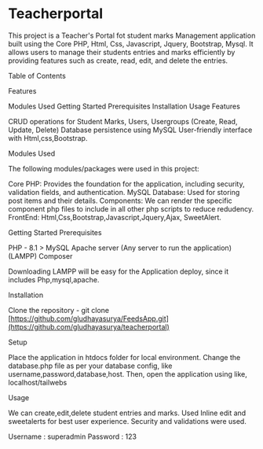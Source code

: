 # Teacherportal

This project is a Teacher's Portal fot student marks Management application built using the Core PHP, Html, Css, Javascript, Jquery, Bootstrap, Mysql. It allows users to manage their students entries and marks efficiently by providing features such as create, read, edit, and delete the entries.

Table of Contents

Features

Modules Used 
Getting Started 
Prerequisites 
Installation 
Usage 
Features

CRUD operations for Student Marks, Users, Usergroups (Create, Read, Update, Delete) 
Database persistence using MySQL 
User-friendly interface with Html,css,Bootstrap.

Modules Used

The following modules/packages were used in this project:

Core PHP: Provides the foundation for the application, including security, validation fields, and authentication. 
MySQL Database: Used for storing post items and their details. 
Components: We can render the specific component php files to include in all other php scripts to reduce redudency. 
FrontEnd: Html,Css,Bootstrap,Javascript,Jquery,Ajax, SweetAlert.

Getting Started Prerequisites

PHP - 8.1 > MySQL Apache server (Any server to run the application) (LAMPP) Composer

Downloading LAMPP will be easy for the Application deploy, since it includes Php,mysql,apache.

Installation

Clone the repository - git clone [https://github.com/gludhayasurya/FeedsApp.git](https://github.com/gludhayasurya/teacherportal)

Setup

Place the application in htdocs folder for local environment. Change the database.php file as per your database config, like username,password,database,host. Then, open the application using like, localhost/tailwebs

Usage

We can create,edit,delete student entries and marks. Used Inline edit and sweetalerts for best user experience. Security and validations were used.

Username  : superadmin
Password : 123
